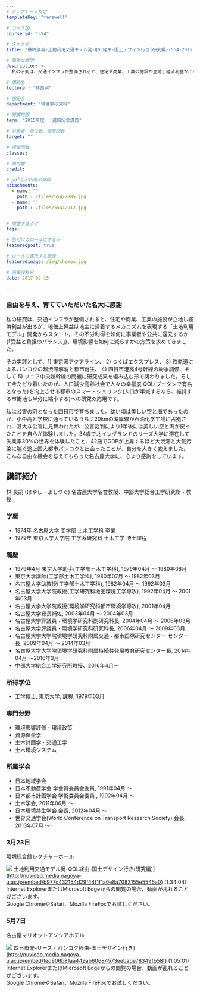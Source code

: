 ```yaml
---
# テンプレート指定
templateKey: "farewell"

# コースID
course_id: "554"

# タイトル
title: "最終講義-土地利用交通モデル発-QOL経由-国土デザイン行き(研究編)-554-2015"

# 簡単な説明
description: >-
  私の研究は、交通インフラが整備されると、住宅や商業、工業の施設が立地し経済利益が出るが、地価上昇益は地主に帰着するメカニズムを表現する「土地利用モデル」開発からスタート。その不労利得を如何に事業者...

# 講師名
lecturer: "林良嗣"

# 部局名
department: "環境学研究科"

# 開講時限
term: "2015年度	退職記念講義"

# 対象者、単位数、授業回数
target: ""

# 授業回数
classes: 

# 単位数
credit: 

# pdfなどの追加資料
attachments: 
  - name: "" 
    path : /files/554/2885.jpg
  - name: "" 
    path : /files/554/2912.jpg


# 関連するタグ
tags:

# 色付けのロールにするか
featuredpost: true

# ロールに表示する画像
featuredimage: /img/chemex.jpg

# 記事投稿日
date: 2017-02-15

---
```

### 自由を与え、育てていただいた名大に感謝 

私の研究は、交通インフラが整備されると、住宅や商業、工業の施設が立地し経済利益が出るが、地価上昇益は地主に帰着するメカニズムを表現する「土地利用モデル」開発からスタート。その不労利得を如何に事業者や公共に還元するか(「受益と負担のバランス」)、環境影響を如何に減らすかの方策を求めてきました。

その実践として、1) 東京湾アクアライン、 2) つくばエクスプレス、 3) 鉄軌道によるバンコクの超渋滞解消と都市再生、 4) 四日市港霞4号幹線の紛争調停、そして 5) リニア中央新幹線の問題に研究成果を組み込む形で関わりました。そして今たどり着いたのが、人口減少高齢社会で人々の幸福度 QOL(ブータンで有名となった)を向上させる都市のスマートシュリンク(人口が半減するなら、維持する市街地も半分に縮小する)への研究の応用です。

私は公害の町となった四日市で育ちました。幼い頃は美しい空と海であったのが、小中高と学校に通っているうちに20kmの海岸線が石油化学工場に占拠され、甚大な公害に見舞われたが、公害裁判により1年後には美しい空と海が戻ったことを自らが体験しました。34歳で北イングランドのリーズ大学に滞在して失業率30%の世界を体験したこと、42歳でGDPが上昇するほど大渋滞と大気汚染に喘ぐ途上国大都市バンコクと出会ったことが、自分を大きく変えました。こんな自由な機会を与えてもらった名古屋大学に、心より感謝をしています。
## 講師紹介

林 良嗣 (はやし・よしつぐ) 名古屋大学名誉教授、中部大学総合工学研究所・教授 

### 学歴

  * 1974年 名古屋大学 工学部 土木工学科 卒業
  * 1979年 東京大学大学院 工学系研究科 土木工学 博士課程

### 職歴

  * 1979年4月 東京大学助手(工学部土木工学科), 1979年04月 ～ 1980年06月
  * 東京大学講師(工学部土木工学科), 1980年07月 ～ 1982年03月
  * 名古屋大学助教授(工学部土木工学科), 1982年04月 ～ 1992年03月
  * 名古屋大学大学院教授(工学研究科地圏環境工学専攻), 1992年04月 ～ 2001年03月
  * 名古屋大学大学院教授(環境学研究科都市環境学専攻), 2001年04月
  * 名古屋大学総長補佐, 2003年04月 ～ 2004年03月
  * 名古屋大学評議員・環境学研究科副研究科長, 2004年04月 ～ 2006年03月
  * 名古屋大学評議員・環境学研究科研究科長, 2006年04月 ～ 2009年03月
  * 名古屋大学大学院環境学研究科附属交通・都市国際研究センター センター長, 2009年04月 ～ 2014年03月
  * 名古屋大学大学院環境学研究科附属持続共発展教育研究センター長, 2014年04月 ～2016年3月
  * 中部大学総合工学研究所教授、2016年4月〜

### 所得学位

  * 工学博士, 東京大学, 課程, 1979年03月

### 専門分野

  * 環境影響評価・環境政策
  * 資源保全学
  * 土木計画学・交通工学
  * 土木環境システム

### 所属学会

  * 日本地域学会
  * 日本不動産学会 学会賞委員会委員, 1991年04月 ～
  * 日本都市計画学会 学術委員会委員 , 1992年04月 ～
  * 土木学会, 2011年06月 ～
  * 日本環境共生学会 会長, 2012年04月 ～
  * 世界交通学会(World Conference on Transport Research Society) 会長, 2013年07月 ～
### 3月23日  
環境総合館レクチャーホール


![](/files/554/2885.jpg) 土地利用交通モデル発-QOL経由-国土デザイン行き(研究編)](http://nuvideo.media.nagoya-u.ac.jp/embed/b977c432154d29f44f1f1a0e8a7083155e5545a0) (1:34:04)  
Internet ExplorerまたはMicrosoft Edgeからの閲覧の場合、動画が乱れることがございます。  
Google ChromeやSafari、Mozilla FireFoxでお試しください。 

### 5月7日  
名古屋マリオットアソシアホテル


![](/files/554/2912.jpg) 四日市発-リーズ・バンコク経由-国土デザイン行き](http://nuvideo.media.nagoya-u.ac.jp/embed/fed906b81aa449ab60684573eebabe78349fb58f) (1:05:01)  
Internet ExplorerまたはMicrosoft Edgeからの閲覧の場合、動画が乱れることがございます。  
Google ChromeやSafari、Mozilla FireFoxでお試しください。